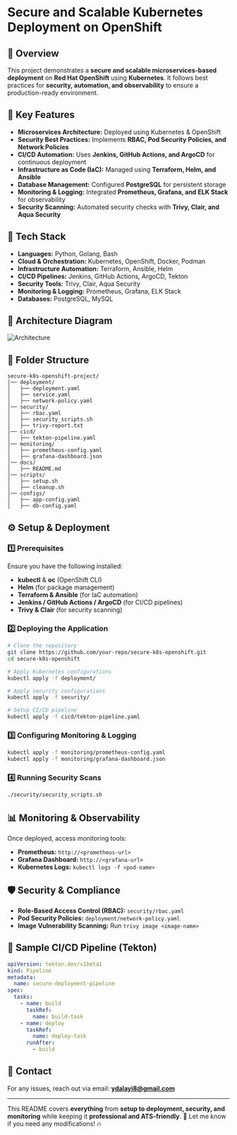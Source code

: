 # Secure and Scalable Kubernetes Deployment on OpenShift

## 📌 Overview
This project demonstrates a **secure and scalable microservices-based deployment** on **Red Hat OpenShift** using **Kubernetes**. It follows best practices for **security, automation, and observability** to ensure a production-ready environment.

## 🚀 Key Features
- **Microservices Architecture:** Deployed using Kubernetes & OpenShift
- **Security Best Practices:** Implements **RBAC, Pod Security Policies, and Network Policies**
- **CI/CD Automation:** Uses **Jenkins, GitHub Actions, and ArgoCD** for continuous deployment
- **Infrastructure as Code (IaC):** Managed using **Terraform, Helm, and Ansible**
- **Database Management:** Configured **PostgreSQL** for persistent storage
- **Monitoring & Logging:** Integrated **Prometheus, Grafana, and ELK Stack** for observability
- **Security Scanning:** Automated security checks with **Trivy, Clair, and Aqua Security**

## 📂 Tech Stack
- **Languages:** Python, Golang, Bash
- **Cloud & Orchestration:** Kubernetes, OpenShift, Docker, Podman
- **Infrastructure Automation:** Terraform, Ansible, Helm
- **CI/CD Pipelines:** Jenkins, GitHub Actions, ArgoCD, Tekton
- **Security Tools:** Trivy, Clair, Aqua Security
- **Monitoring & Logging:** Prometheus, Grafana, ELK Stack
- **Databases:** PostgreSQL, MySQL

## 📜 Architecture Diagram
![Architecture](https://via.placeholder.com/800x400.png?text=Kubernetes+Architecture)

## 📁 Folder Structure
```
secure-k8s-openshift-project/
│── deployment/
│   ├── deployment.yaml
│   ├── service.yaml
│   ├── network-policy.yaml
│── security/
│   ├── rbac.yaml
│   ├── security_scripts.sh
│   ├── trivy-report.txt
│── cicd/
│   ├── tekton-pipeline.yaml
│── monitoring/
│   ├── prometheus-config.yaml
│   ├── grafana-dashboard.json
│── docs/
│   ├── README.md
│── scripts/
│   ├── setup.sh
│   ├── cleanup.sh
│── configs/
│   ├── app-config.yaml
│   ├── db-config.yaml
```

## ⚙️ Setup & Deployment
### 1️⃣ Prerequisites
Ensure you have the following installed:
- **kubectl** & **oc** (OpenShift CLI)
- **Helm** (for package management)
- **Terraform & Ansible** (for IaC automation)
- **Jenkins / GitHub Actions / ArgoCD** (for CI/CD pipelines)
- **Trivy & Clair** (for security scanning)

### 2️⃣ Deploying the Application
```sh
# Clone the repository
git clone https://github.com/your-repo/secure-k8s-openshift.git
cd secure-k8s-openshift

# Apply Kubernetes configurations
kubectl apply -f deployment/

# Apply security configurations
kubectl apply -f security/

# Setup CI/CD pipeline
kubectl apply -f cicd/tekton-pipeline.yaml
```

### 3️⃣ Configuring Monitoring & Logging
```sh
kubectl apply -f monitoring/prometheus-config.yaml
kubectl apply -f monitoring/grafana-dashboard.json
```

### 4️⃣ Running Security Scans
```sh
./security/security_scripts.sh
```

## 📊 Monitoring & Observability
Once deployed, access monitoring tools:
- **Prometheus:** `http://<prometheus-url>`
- **Grafana Dashboard:** `http://<grafana-url>`
- **Kubernetes Logs:** `kubectl logs -f <pod-name>`

## 🛡 Security & Compliance
- **Role-Based Access Control (RBAC):** `security/rbac.yaml`
- **Pod Security Policies:** `deployment/network-policy.yaml`
- **Image Vulnerability Scanning:** Run `trivy image <image-name>`

## 📜 Sample CI/CD Pipeline (Tekton)
```yaml
apiVersion: tekton.dev/v1beta1
kind: Pipeline
metadata:
  name: secure-deployment-pipeline
spec:
  tasks:
    - name: build
      taskRef:
        name: build-task
    - name: deploy
      taskRef:
        name: deploy-task
      runAfter:
        - build
```

## 📧 Contact
For any issues, reach out via email: **ydalayi8@gmail.com**

---

This README covers **everything** from **setup to deployment, security, and monitoring** while keeping it **professional and ATS-friendly**. 🚀 Let me know if you need any modifications! 🔥

